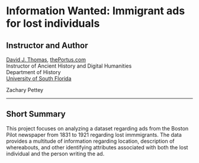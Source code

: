 # Information Wanted: Immigrant ads for lost individuals

## Instructor and Author

[David J. Thomas](mailto:dave.a.base@gmail.com), [thePortus.com](http://thePortus.com)<br />
Instructor of Ancient History and Digital Humanities<br />
Department of History<br />
[University of South Florida](https://github.com/usf-portal)

Zachary Pettey

---

## Short Summary

This project focuses on analyzing a dataset regarding ads from the Boston Pilot newspaper from 1831 to 1921 regarding lost immmigrants. The data provides a multitude of information regarding location, description of whereabouts, and other identifying attributes associated with both the lost individual and the person writing the ad. 
